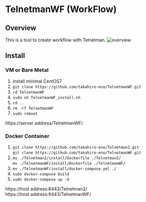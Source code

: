 TelnetmanWF (WorkFlow)
====

## Overview
This is a tool to create workflow with Telnetman.
![overview](https://github.com/takahiro-eno/TelnetmanWF/blob/demo/TelnetmanWF_overview.png)

## Install
### VM or Bare Metal
1. install minimal CentOS7
1. `git clone https://github.com/takahiro-eno/TelnetmanWF.git`
1. `cd TelnetmanWF`
1. `sudo sh TelnetmanWF_install.sh`
1. `cd ..`
1. `rm -rf TelnetmanWF`
1. `sudo reboot`

https&#58;//server address/TelnetmanWF/

### Docker Container
1. `git clone https://github.com/takahiro-eno/Telnetman2.git`  
`git clone https://github.com/takahiro-eno/TelnetmanWF.git`
1. `mv ./Telnetman2/install/Dockerfile ./Telnetman2/`  
`mv ./TelnetmanWF/install/Dockerfile ./TelnetmanWF/`
1. `mv ./TelnetmanWF/install/docker-compose.yml ./`
1. `sudo docker-compose build`
1. `sudo docker-compose up -d`

https&#58;//host address:8443/Telnetman2/  
https&#58;//host address:9443/TelnetmanWF/
